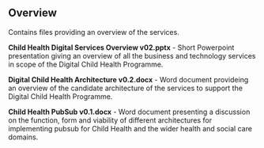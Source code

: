 ## Overview
Contains files providing an overview of the services.

**Child Health Digital Services Overview v02.pptx** - Short Powerpoint presentation giving an overview of all the business and technology services in scope of the Digital Child Health Programme.

**Digital Child Health Architecture v0.2.docx** - Word document provideing an overview of the candidate architecture of the services to support the Digital Child Health Programme.

**Child Health PubSub v0.1.docx** - Word document presenting a discussion on the function, form and viability of different architectures for implementing pubsub for Child Health and the wider health and social care domains.
